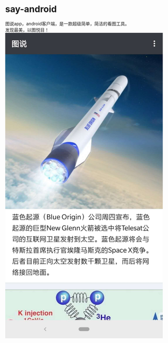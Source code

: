 # say-android
图说app，android客户端，是一款超级简单，简洁的看图工具。  
发现最美，以图悦目！  
![效果图：](https://github.com/say-wonderful/say-android/blob/master/images/001.jpg)
